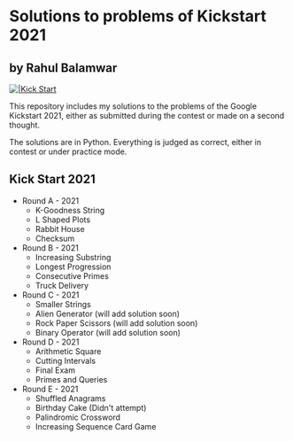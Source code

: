 # Solutions to problems of Kickstart 2021
## by Rahul Balamwar

[![|Kick Start](https://atharvamarcom.com/wp-content/uploads/2019/03/l2-1.png)](https://www.linkedin.com/in/whorahul)


This repository includes my solutions to the problems of the Google Kickstart 2021, either as submitted during the contest or made on a second thought.

The solutions are in Python. Everything is judged as correct, either in contest or under practice mode.

## Kick Start 2021
- Round A - 2021
  - K-Goodness String
  - L Shaped Plots
  - Rabbit House
  - Checksum
- Round B - 2021
  - Increasing Substring
  - Longest Progression
  - Consecutive Primes
  - Truck Delivery
- Round C - 2021
  - Smaller Strings
  - Alien Generator (will add solution soon)
  - Rock Paper Scissors (will add solution soon)
  - Binary Operator (will add solution soon)
- Round D - 2021
  - Arithmetic Square
  - Cutting Intervals
  - Final Exam
  - Primes and Queries
- Round E - 2021
  - Shuffled Anagrams
  - Birthday Cake (Didn't attempt)
  - Palindromic Crossword
  - Increasing Sequence Card Game

